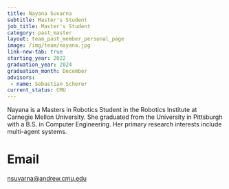 ```yaml
---
title: Nayana Suvarna
subtitle: Master's Student
job_title: Master's Student
category: past_master
layout: team_past_member_personal_page
image: /img/team/nayana.jpg
link-new-tab: true
starting_year: 2022
graduation_year: 2024
graduation_month: December
advisors:
 - name: Sebastian Scherer
current_status: CMU
---
```


Nayana is a Masters in Robotics Student in the Robotics Institute at Carnegie Mellon University. She graduated from the University in Pittsburgh with a B.S. in Computer Engineering. Her primary research interests include multi-agent systems.

# Email #
nsuvarna@andrew.cmu.edu
